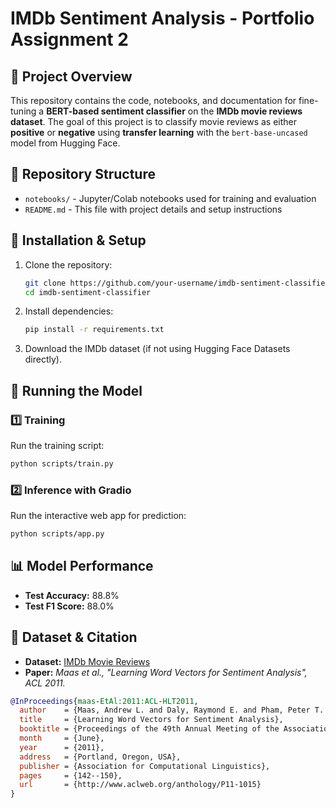 # IMDb Sentiment Analysis - Portfolio Assignment 2

## 📌 Project Overview
This repository contains the code, notebooks, and documentation for fine-tuning a **BERT-based sentiment classifier** on the **IMDb movie reviews dataset**. The goal of this project is to classify movie reviews as either **positive** or **negative** using **transfer learning** with the `bert-base-uncased` model from Hugging Face.

## 📂 Repository Structure
- `notebooks/` - Jupyter/Colab notebooks used for training and evaluation
- `README.md` - This file with project details and setup instructions

## 🔧 Installation & Setup
1. Clone the repository:
   ```bash
   git clone https://github.com/your-username/imdb-sentiment-classifier.git
   cd imdb-sentiment-classifier
   ```
2. Install dependencies:
   ```bash
   pip install -r requirements.txt
   ```
3. Download the IMDb dataset (if not using Hugging Face Datasets directly).

## 🚀 Running the Model
### 1️⃣ Training
Run the training script:
```bash
python scripts/train.py
```

### 2️⃣ Inference with Gradio
Run the interactive web app for prediction:
```bash
python scripts/app.py
```

## 📊 Model Performance
- **Test Accuracy:** 88.8%
- **Test F1 Score:** 88.0%

## 📜 Dataset & Citation
- **Dataset:** [IMDb Movie Reviews](https://huggingface.co/datasets/stanfordnlp/imdb)
- **Paper:** *Maas et al., "Learning Word Vectors for Sentiment Analysis", ACL 2011.*

```bibtex
@InProceedings{maas-EtAl:2011:ACL-HLT2011,
  author    = {Maas, Andrew L. and Daly, Raymond E. and Pham, Peter T. and Huang, Dan and Ng, Andrew Y. and Potts, Christopher},
  title     = {Learning Word Vectors for Sentiment Analysis},
  booktitle = {Proceedings of the 49th Annual Meeting of the Association for Computational Linguistics: Human Language Technologies},
  month     = {June},
  year      = {2011},
  address   = {Portland, Oregon, USA},
  publisher = {Association for Computational Linguistics},
  pages     = {142--150},
  url       = {http://www.aclweb.org/anthology/P11-1015}
}
```

